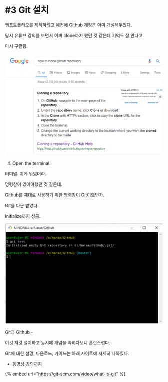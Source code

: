 # \#3 Git 설치

웹포트폴리오를 제작하려고 예전에 Github 계정은 이미 개설해두었다.

당시 유튜브 강의를 보면서 어찌 clone까지 했던 것 같은데 기억도 잘 안나고.

다시 구글링.

![](../.gitbook/assets/image%20%285%29.png)

4. Open the terminal.

터미널. 이게 뭐였더라..

명령창이 있어야했던 것 같은데.

Github를 제대로 사용하기 위한 명령창이 Git이였던가.

Git을 다운 받았다. 

Initialize까지 성공.

![](../.gitbook/assets/image%20%283%29.png)





Git과 Github - 

이것 저것 설치하고 동시에 개념을 익히다보니 혼란스럽다.

Git에 대한 설명, 다운로드, 가이드는 아래 사이트에 자세히 나와있다.

+ 동영상 강의까지

{% embed url="https://git-scm.com/video/what-is-git" %}







